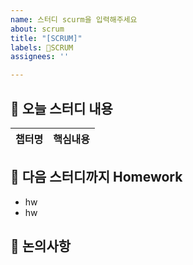 ```yaml
---
name: 스터디 scurm을 입력해주세요
about: scrum
title: "[SCRUM]"
labels: 🔖SCRUM
assignees: ''

---
```


## 🌊 오늘 스터디 내용
|챕터명|핵심내용|
|--|--|

## 🌊 다음 스터디까지 Homework
- hw
- hw

## 🌊 논의사항
